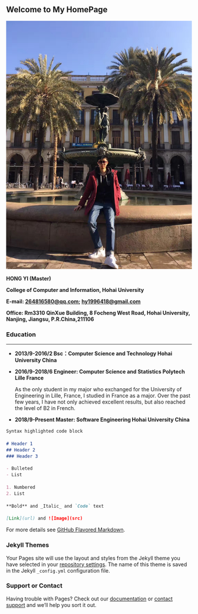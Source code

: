 ## Welcome to My HomePage
![Link](/index.jpg)

  **HONG  YI  (Master)**
  
  **College of Computer and Information, Hohai University**
  
  **E-mail: 264816580@qq.com; hy1996418@gmail.com**
  
  **Office: Rm3310 QinXue Building, 8 Focheng West Road, Hohai University, Nanjing, Jiangsu, P.R.China,211106**
  

### Education
*** 
+ **2013/9-2016/2   Bsc：Computer Science and Technology   Hohai University   China**

+ **2016/9-2018/6   Engineer: Computer Science and Statistics   Polytech Lille   France**

  As the only student in my major who exchanged for the University of Engineering in Lille, France, I studied in France as a major. Over  the past few years, I have not only achieved excellent results, but also reached the level of B2 in French.
+ **2018/9-Present   Master: Software Engineering Hohai University   China**

```markdown
Syntax highlighted code block

# Header 1
## Header 2
### Header 3

- Bulleted
- List

1. Numbered
2. List

**Bold** and _Italic_ and `Code` text

[Link](url) and ![Image](src)
```

For more details see [GitHub Flavored Markdown](https://guides.github.com/features/mastering-markdown/).

### Jekyll Themes

Your Pages site will use the layout and styles from the Jekyll theme you have selected in your [repository settings](https://github.com/hohaihy/hohaihy.github.io/settings). The name of this theme is saved in the Jekyll `_config.yml` configuration file.

### Support or Contact

Having trouble with Pages? Check out our [documentation](https://help.github.com/categories/github-pages-basics/) or [contact support](https://github.com/contact) and we’ll help you sort it out.
